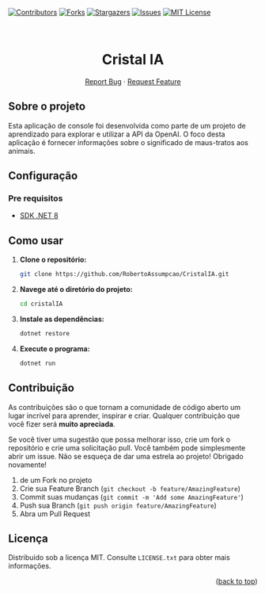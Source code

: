 <div id="top"></div>

[![Contributors][contributors-shield]][contributors-url]
[![Forks][forks-shield]][forks-url]
[![Stargazers][stars-shield]][stars-url]
[![Issues][issues-shield]][issues-url]
[![MIT License][license-shield]][license-url]

<br />
<div align="center">
  <h1 align="center">Cristal IA</h1>

  <p align="center">
    <a href="https://github.com/RobertoAssumpcao/CristalIA/issues">Report Bug</a>
    ·
    <a href="https://github.com/RobertoAssumpcao/CristalIA/issues">Request Feature</a>
  </p>
</div>

## Sobre o projeto

Esta aplicação de console foi desenvolvida como parte de um projeto de aprendizado para explorar e utilizar a API da OpenAI. O foco desta aplicação é fornecer informações sobre o significado de maus-tratos aos animais.

## Configuração

### Pre requisitos

* [SDK .NET 8](https://dotnet.microsoft.com/pt-br/download/dotnet/8.0)

## Como usar

1. **Clone o repositório:**

   ```bash
   git clone https://github.com/RobertoAssumpcao/CristalIA.git
   ```

2. **Navege até o diretório do projeto:**

   ```bash
   cd cristalIA
   ```

3. **Instale as dependências:**

   ```bash
   dotnet restore
   ```

4. **Execute o programa:**

   ```bash
   dotnet run
   ```

## Contribuição

As contribuições são o que tornam a comunidade de código aberto um lugar incrível para aprender, inspirar e criar. Qualquer contribuição que você fizer será **muito apreciada**.

Se você tiver uma sugestão que possa melhorar isso, crie um fork o repositório e crie uma solicitação pull. Você também pode simplesmente abrir um issue. Não se esqueça de dar uma estrela ao projeto! Obrigado novamente!

1. de um Fork no projeto
2. Crie sua Feature Branch (`git checkout -b feature/AmazingFeature`)
3. Commit suas mudanças (`git commit -m 'Add some AmazingFeature'`)
4. Push sua Branch (`git push origin feature/AmazingFeature`)
5. Abra um Pull Request

## Licença

Distribuído sob a licença MIT. Consulte `LICENSE.txt` para obter mais informações.

<p align="right">(<a href="#top">back to top</a>)</p>

[contributors-shield]: https://img.shields.io/github/contributors/RobertoAssumpcao/CristalIA.svg?style=for-the-badge
[contributors-url]: https://github.com/RobertoAssumpcao/CristalIA/graphs/contributors
[forks-shield]: https://img.shields.io/github/forks/RobertoAssumpcao/CristalIA.svg?style=for-the-badge
[forks-url]: https://github.com/RobertoAssumpcao/CristalIA/network/members
[stars-shield]: https://img.shields.io/github/stars/RobertoAssumpcao/CristalIA.svg?style=for-the-badge
[stars-url]: https://github.com/RobertoAssumpcao/CristalIA/stargazers
[issues-shield]: https://img.shields.io/github/issues/RobertoAssumpcao/CristalIA.svg?style=for-the-badge
[issues-url]: https://github.com/RobertoAssumpcao/CristalIA/issues
[license-shield]: https://img.shields.io/github/license/RobertoAssumpcao/CristalIA.svg?style=for-the-badge
[license-url]: https://github.com/RobertoAssumpcao/CristalIA/blob/main/LICENSE
